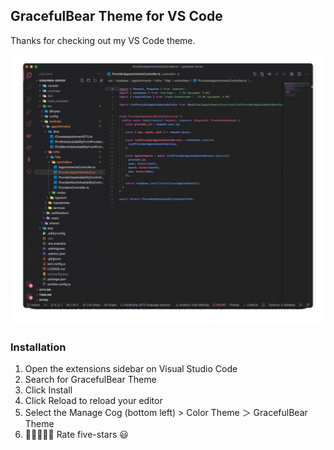 ## GracefulBear Theme for VS Code

Thanks for checking out my VS Code theme.

![Graceful Bear](https://github.com/GracefulBearTheme/vscode-theme/blob/master/images/theme.gif "Graceful Bear")

### Installation

1. Open the extensions sidebar on Visual Studio Code
2. Search for GracefulBear Theme
3. Click Install
4. Click Reload to reload your editor
5. Select the Manage Cog (bottom left) > Color Theme ＞ GracefulBear Theme
6. 🌟🌟🌟🌟🌟 Rate five-stars 😃
